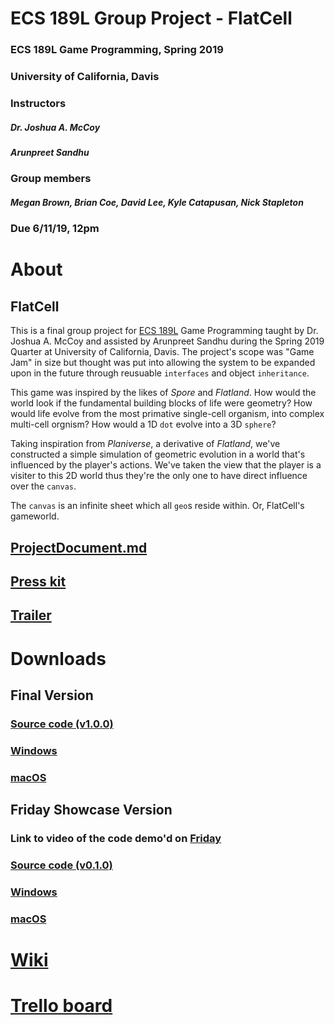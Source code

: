 # ECS 189L Group Project - FlatCell 
### ECS 189L Game Programming, Spring 2019
### University of California, Davis
### Instructors 
##### Dr. Joshua A. McCoy
##### Arunpreet Sandhu
### Group members 
##### Megan Brown, Brian Coe, David Lee, Kyle Catapusan, Nick Stapleton
### Due 6/11/19, 12pm

# About
## FlatCell
This is a final group project for [ECS 189L](https://github.com/dr-jam/ECS189L/) Game Programming taught by Dr. Joshua A. McCoy and
assisted by Arunpreet Sandhu during the Spring 2019 Quarter at University of California, Davis. The project's scope was "Game Jam" 
in size but thought was put into allowing the system to be expanded upon in the future through reusuable `interfaces` and
object `inheritance`. 

This game was inspired by the likes of *Spore* and *Flatland*. How would the world look if the fundamental building blocks of life were
geometry? How would life evolve from the most primative single-cell organism, into complex multi-cell orgnism? How would a 1D `dot`
evolve into a 3D `sphere`?

Taking inspiration from *Planiverse*, a derivative of *Flatland*, we've constructed a simple simulation of geometric evolution in 
a world that's influenced by the player's actions. We've taken the view that the player is a visiter to this 2D world thus they're
the only one to have direct influence over the `canvas`.

The `canvas` is an infinite sheet which all `geo`s reside within. Or, FlatCell's gameworld.

## [ProjectDocument.md](https://github.com/nhstaple/FlatCell/blob/master/ProjectDocument.md)
## [Press kit](https://nhstaple.github.io/FlatCell/)
## [Trailer](https://drive.google.com/file/d/1uV2ZAV5FoKvD1dfD0247UjOSvw1lvcT3/view?usp=sharing)

# Downloads
## Final Version
### [Source code (v1.0.0)](https://github.com/nhstaple/FlatCell/releases/tag/v1.0.0)
### [Windows](https://github.com/nhstaple/FlatCell/releases/download/v1.0.0/FlatCell.Win.zip)
### [macOS](https://github.com/nhstaple/FlatCell/releases/download/v1.0.0/FlatCell.macOS.app.zip)
## Friday Showcase Version
### Link to video of the code demo'd on [Friday](https://youtu.be/XjD1UQBSkIQ)
### [Source code (v0.1.0)](https://github.com/nhstaple/FlatCell/releases/tag/v0.1.0)
### [Windows](https://github.com/nhstaple/FlatCell/releases/download/v0.0.7/FlatCell.Win.v0.0.7.zip)
### [macOS](https://github.com/nhstaple/FlatCell/releases/download/v0.0.7/FlatCell.macOS.v0.0.7.app.zip)

# [Wiki](https://github.com/nhstaple/FlatCell/wiki)
# [Trello board](https://github.com/nhstaple/FlatCell/projects/1)

